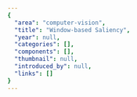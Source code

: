 ```yaml
---
{
  "area": "computer-vision",
  "title": "Window-based Saliency",
  "year": null,
  "categories": [],
  "components": [],
  "thumbnail": null,
  "introduced_by": null,
  "links": []
}
---
```


